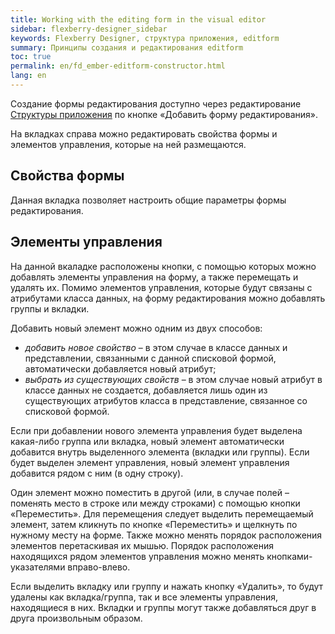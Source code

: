 ```yaml
---
title: Working with the editing form in the visual editor
sidebar: flexberry-designer_sidebar
keywords: Flexberry Designer, структура приложения, editform
summary: Принципы создания и редактирования editform
toc: true
permalink: en/fd_ember-editform-constructor.html
lang: en
---
```


Создание формы редактирования доступно через редактирование [Структуры приложения](fd_structure_all_forms.html) по кнопке «Добавить форму редактирования». 
 
На вкладках справа можно редактировать свойства формы и элементов управления, которые на ней размещаются.

## Свойства формы

Данная вкладка позволяет настроить общие параметры формы редактирования.
 
## Элементы управления

На данной вкаладке расположены кнопки, с помощью которых можно добавлять элементы управления на форму, а также перемещать и удалять их. Помимо элементов управления, которые будут связаны с атрибутами класса данных, на форму редактирования можно добавлять группы и вкладки.

Добавить новый элемент можно одним из двух способов:

* _добавить новое свойство_ – в этом случае в классе данных и представлении, связанными с данной списковой формой, автоматически добавляется новый атрибут;
* _выбрать из существующих свойств_ – в этом случае новый атрибут в классе данных не создается, добавляется лишь один из существующих атрибутов класса в представление, связанное со списковой формой.
 
Если при добавлении нового элемента управления будет выделена какая-либо группа или вкладка, новый элемент автоматически добавится внутрь выделенного элемента (вкладки или группы). Если будет выделен элемент управления, новый элемент управления добавится рядом с ним (в одну строку).
 
Один элемент можно поместить в другой (или, в случае полей – поменять место в строке или между строками) с помощью кнопки «Переместить». Для перемещения следует выделить перемещаемый элемент, затем кликнуть по кнопке «Переместить» и щелкнуть по нужному месту на форме. Также можно менять порядок расположения элементов перетаскивая их мышью. Порядок расположения находящихся рядом элементов управления можно менять кнопками-указателями вправо-влево.
 
Если выделить вкладку или группу и нажать кнопку «Удалить», то будут удалены как вкладка/группа, так и все элементы управления, находящиеся в них. Вкладки и группы могут также добавляться друг в друга произвольным образом.
